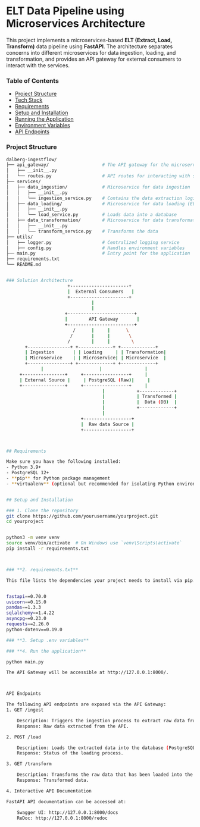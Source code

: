 # ELT Data Pipeline using Microservices Architecture

This project implements a microservices-based **ELT (Extract, Load, Transform)** data pipeline using **FastAPI**. The architecture separates concerns into different microservices for data ingestion, loading, and transformation, and provides an API gateway for external consumers to interact with the services. 

### Table of Contents
- [Project Structure](#project-structure)
- [Tech Stack](#tech-stack)
- [Requirements](#requirements)
- [Setup and Installation](#setup-and-installation)
- [Running the Application](#running-the-application)
- [Environment Variables](#environment-variables)
- [API Endpoints](#api-endpoints)


### Project Structure
```bash
dalberg-ingestflow/
├── api_gateway/                    # The API gateway for the microservices(Entry point)
│   ├── __init__.py
│   └── routes.py                   # API routes for interacting with services
├── services/
│   ├── data_ingestion/             # Microservice for data ingestion
│   │   ├── __init__.py
│   │   └── ingestion_service.py    # Contains the data extraction logic
│   ├── data_loading/               # Microservice for data loading (ELT step)
│   │   ├── __init__.py
│   │   └── load_service.py         # Loads data into a database
│   ├── data_transformation/        # Microservice for data transformation (after loading)
│   │   ├── __init__.py
│   │   └── transform_service.py    # Transforms the data
├── utils/
│   ├── logger.py                   # Centralized logging service
│   ├── config.py                   # Handles environment variables
├── main.py                         # Entry point for the application
├── requirements.txt
└── README.md


### Solution Architecture
                       +----------------------+
                       |  External Consumers   |
                       +----------------------+
                                |
                                |
                      +-------------------------+
                      |        API Gateway       |
                      +-------------------------+
                         /      |     |      \
                        /       |     |       \
                       /        |     |        \
       +----------------+ +-------------+ +-------------+
       | Ingestion       | | Loading     | | Transformation|
       | Microservice    | | Microservice| | Microservice  |
       +----------------+ +-------------+ +-------------+
             |                     |                |
     +----------------+     +-----------------+     |
     | External Source |     | PostgreSQL (Raw)|     |
     +----------------+     +-----------------+     |
                                    |            +-------------+
                                    |            | Transformed |
                                    |            |  Data (DB)  |
                                    |            +-------------+
                                    |                   
                            +------------------+        
                            |  Raw data Source |        
                            +------------------+        



## Requirements

Make sure you have the following installed:
- Python 3.9+
- PostgreSQL 12+
- **pip** for Python package management
- **virtualenv** (optional but recommended for isolating Python environments)


## Setup and Installation

### 1. Clone the repository
git clone https://github.com/yourusername/yourproject.git
cd yourproject


python3 -m venv venv
source venv/bin/activate  # On Windows use `venv\Scripts\activate`
pip install -r requirements.txt



### **2. requirements.txt**

This file lists the dependencies your project needs to install via pip.


fastapi==0.70.0
uvicorn==0.15.0
pandas==1.3.3
sqlalchemy==1.4.22
asyncpg==0.23.0
requests==2.26.0
python-dotenv==0.19.0

### **3. Setup .env variables**

### **4. Run the application**

python main.py

The API Gateway will be accessible at http://127.0.0.1:8000/.



API Endpoints

The following API endpoints are exposed via the API Gateway:
1. GET /ingest

    Description: Triggers the ingestion process to extract raw data from the external API.
    Response: Raw data extracted from the API.

2. POST /load

    Description: Loads the extracted data into the database (PostgreSQL).
    Response: Status of the loading process.

3. GET /transform

    Description: Transforms the raw data that has been loaded into the database and returns transformed data.
    Response: Transformed data.

4. Interactive API Documentation

FastAPI API documentation can be accessed at:

    Swagger UI: http://127.0.0.1:8000/docs
    ReDoc: http://127.0.0.1:8000/redoc

